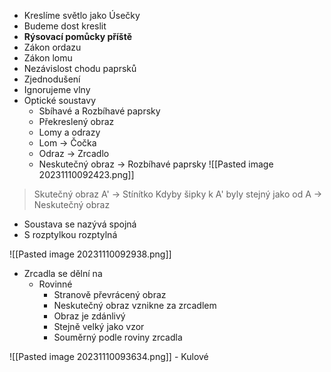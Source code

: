 - Kreslíme světlo jako Úsečky
- Budeme dost kreslit
- **Rýsovací pomůcky příště**
- Zákon ordazu
- Zákon lomu
- Nezávislost chodu paprsků
- Zjednodušení
- Ignorujeme vlny
- Optické soustavy
	- Sbíhavé a Rozbíhavé paprsky
	- Překreslený obraz
	- Lomy a odrazy
	- Lom -> Čočka
	- Odraz -> Zrcadlo
	- Neskutečný obraz -> Rozbíhavé paprsky
![[Pasted image 20231110092423.png]]
> Skutečný obraz
> A' -> Stínítko
> Kdyby šipky k A' byly stejný jako od A -> Neskutečný obraz

- Soustava se nazývá spojná
- S rozptylkou rozptylná

![[Pasted image 20231110092938.png]]

- Zrcadla se dělní na
	- Rovinné
		- Stranově převrácený obraz
		- Neskutečný obraz vznikne za zrcadlem
		- Obraz je zdánlivý
		- Stejně velký jako vzor
		- Souměrný podle roviny zrcadla

![[Pasted image 20231110093634.png]]
	- Kulové